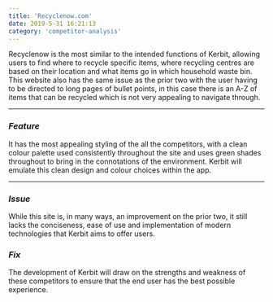 ```yaml
---
title: 'Recyclenow.com'
date: 2019-5-31 16:21:13
category: 'competitor-analysis'
---
```


Recyclenow is the most similar to the intended functions of Kerbit, allowing users to find where to recycle specific items, where recycling centres are based on their location and what items go in which household waste bin.
This website also has the same issue as the prior two with the user having to be directed to long pages of bullet points, in this case there is an A-Z of items that can be recycled which is not very appealing to navigate through.

---

### _Feature_

It has the most appealing styling of the all the competitors, with a clean colour palette used consistently throughout the site and uses green shades throughout to bring in the connotations of the environment. Kerbit will emulate this clean design and colour choices within the app.

---

### _Issue_

While this site is, in many ways, an improvement on the prior two, it still lacks the conciseness, ease of use and implementation of modern technologies that Kerbit aims to offer users.

### _Fix_

The development of Kerbit will draw on the strengths and weakness of these competitors to ensure that the end user has the best possible experience.
